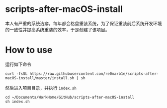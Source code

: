 # scripts-after-macOS-install

本人有严重的系统洁癖，每年都会格盘重装系统，为了保证重装前后系统开发环境的一致性并提高系统重装的效率，于是创建了该项目。

# How to use

运行如下命令
```
curl -fsSL https://raw.githubusercontent.com/re0marb1e/scripts-after-macOS-install/master/install.sh | sh
```

然后进入项目目录，并执行 `index.sh`
```
cd ~/Documents/WorkHome/GitHub/scripts-after-macOS-install
sh index.sh
```
